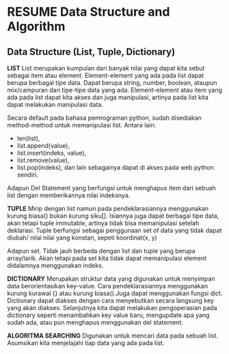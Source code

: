 # RESUME Data Structure and Algorithm

## Data Structure (List, Tuple, Dictionary)

**LIST**
List merupakan kumpulan dari banyak nilai yang dapat kita sebut sebagai item atau element. Element-element yang ada pada list dapat berupa berbagai tipe data. Dapat berupa string, number, boolean, ataupun mix/campuran dari tipe-tipe data yang ada.
Element-element atau item yang ada pada list dapat kita akses dan juga manipulasi, artinya pada list kita dapat melakukan manipulasi data.

Secara default pada bahasa pemrograman python, sudah disediakan method-method untuk memanipulasi list. Antara lain:
- len(list), 
- list.append(value), 
- list.insert(indeks, value), 
- list.remove(value), 
- list.pop(indeks), dan lain sebagainya dapat di akses pada web python sendiri.

Adapun Del Statement yang berfungsi untuk menghapus item dari sebuah list dengan memberikannya nilai indeksnya.


**TUPLE**
Mirip dengan list namun pada pendeklarasiannya menggunakan kurung biasa() bukan kurung siku[]. Isiannya juga dapat berbagai tipe data, akan tetapi tuple immutable, artinya tidak bisa memanipulasi setelah deklarasi. 
Tuple berfungsi sebagai penggunaan set of data yang tidak dapat diubah/ nilai nilai yang konstan, sepeti koordinat(x, y)

Adapun set. Tidak jauh berbeda dengan list dan tuple yang berupa array/larik. Akan tetapi pada set kita tidak dapat memanipulasi element didalamnya menggunakan indeks. 


**DICTIONARY**
Merupakan struktur data yang digunakan untuk menyimpan data berorientasikan key-value. Cara pendeklarasiannya menggunakan kurung kurawal {} atau kurung biasa().Juga dapat menggunakan fungsi dict. Dictionary dapat diakses dengan cara menyebutkan secara langsung key yang akan diakses.
Selanjutnya kita dapat melakukan pengoperasian pada dictionary seperti menambahkan key value baru, mengupdate apa yang sudah ada, atau pun menghapus menggunakan del statement.

**ALGORITMA SEARCHING**
Digunakan untuk mencari data pada sebuah list. Asumsikan kita menjelajahi tiap data yang ada pada list.